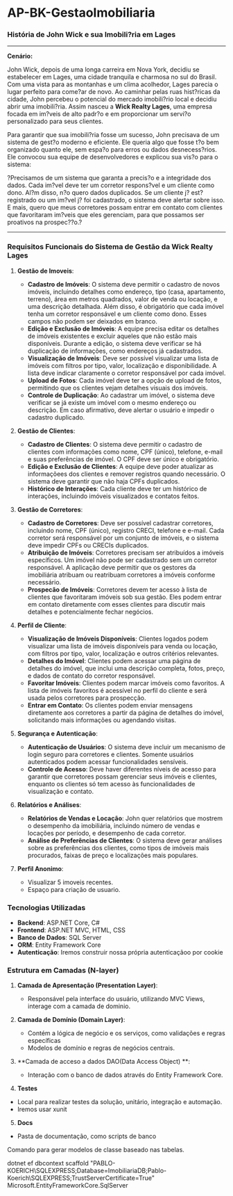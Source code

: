 # AP-BK-GestaoImobiliaria
### História de John Wick e sua Imobili?ria em Lages

---

**Cenário:**

John Wick, depois de uma longa carreira em Nova York, decidiu se estabelecer em Lages, uma cidade tranquila e charmosa no sul do Brasil. Com uma vista para as montanhas e um clima acolhedor, Lages parecia o lugar perfeito para come?ar de novo. Ao caminhar pelas ruas hist?ricas da cidade, John percebeu o potencial do mercado imobili?rio local e decidiu abrir uma imobili?ria. Assim nasceu a **Wick Realty Lages**, uma empresa focada em im?veis de alto padr?o e em proporcionar um servi?o personalizado para seus clientes.

Para garantir que sua imobili?ria fosse um sucesso, John precisava de um sistema de gest?o moderno e eficiente. Ele queria algo que fosse t?o bem organizado quanto ele, sem espa?o para erros ou dados desnecess?rios. Ele convocou sua equipe de desenvolvedores e explicou sua vis?o para o sistema:

?Precisamos de um sistema que garanta a precis?o e a integridade dos dados. Cada im?vel deve ter um corretor respons?vel e um cliente como dono. Al?m disso, n?o quero dados duplicados. Se um cliente j? est? registrado ou um im?vel j? foi cadastrado, o sistema deve alertar sobre isso. E mais, quero que meus corretores possam entrar em contato com clientes que favoritaram im?veis que eles gerenciam, para que possamos ser proativos na prospec??o.?

---

### Requisitos Funcionais do Sistema de Gestão da Wick Realty Lages

1. **Gestão de Imoveis**:
   - **Cadastro de Imóveis**: O sistema deve permitir o cadastro de novos imóveis, incluindo detalhes como endereço, tipo (casa, apartamento, terreno), área em metros quadrados, valor de venda ou locação, e uma descrição detalhada. Além disso, é obrigatório que cada imóvel tenha um corretor responsável e um cliente como dono. Esses campos não podem ser deixados em branco.
   - **Edição e Exclusão de Imóveis**: A equipe precisa editar os detalhes de imóveis existentes e excluir aqueles que não estão mais disponíveis. Durante a edição, o sistema deve verificar se há duplicação de informações, como endereços já cadastrados.
   - **Visualização de Imóveis**: Deve ser possível visualizar uma lista de imóveis com filtros por tipo, valor, localização e disponibilidade. A lista deve indicar claramente o corretor responsável por cada imóvel.
   - **Upload de Fotos**: Cada imóvel deve ter a opção de upload de fotos, permitindo que os clientes vejam detalhes visuais dos imóveis.
   - **Controle de Duplicação**: Ao cadastrar um imóvel, o sistema deve verificar se já existe um imóvel com o mesmo endereço ou descrição. Em caso afirmativo, deve alertar o usuário e impedir o cadastro duplicado.

2. **Gestão de Clientes**:
   - **Cadastro de Clientes**: O sistema deve permitir o cadastro de clientes com informações como nome, CPF (único), telefone, e-mail e suas preferências de imóvel. O CPF deve ser único e obrigatório.
   - **Edição e Exclusão de Clientes**: A equipe deve poder atualizar as informaçõees dos clientes e remover registros quando necessário. O sistema deve garantir que não haja CPFs duplicados.
   - **Histórico de Interações**: Cada cliente deve ter um histórico de interações, incluindo imóveis visualizados e contatos feitos.

3. **Gestão de Corretores**:
   - **Cadastro de Corretores**: Deve ser possível cadastrar corretores, incluindo nome, CPF (único), registro CRECI, telefone e e-mail. Cada corretor será responsável por um conjunto de imóveis, e o sistema deve impedir CPFs ou CRECIs duplicados.
   - **Atribuição de Imóveis**: Corretores precisam ser atribuídos a imóveis específicos. Um imóvel não pode ser cadastrado sem um corretor responsável. A aplicação deve permitir que os gestores da imobiliária atribuam ou reatribuam corretores a imóveis conforme necessário.
   - **Prospecão de Imóveis**: Corretores devem ter acesso à lista de clientes que favoritaram imóveis sob sua gestão. Eles podem entrar em contato diretamente com esses clientes para discutir mais detalhes e potencialmente fechar negócios.

4. **Perfil de Cliente**:
   - **Visualização de Imóveis Disponíveis**: Clientes logados podem visualizar uma lista de imóveis disponíveis para venda ou locação, com filtros por tipo, valor, localização e outros critérios relevantes.
   - **Detalhes do Imóvel**: Clientes podem acessar uma página de detalhes do imóvel, que inclui uma descrição completa, fotos, preço, e dados de contato do corretor responsável.
   - **Favoritar Imóveis**: Clientes podem marcar imóveis como favoritos. A lista de imóveis favoritos é acessível no perfil do cliente e será usada pelos corretores para prospecção.
   - **Entrar em Contato**: Os clientes podem enviar mensagens diretamente aos corretores a partir da página de detalhes do imóvel, solicitando mais informações ou agendando visitas.

5. **Segurança e Autenticação**:
   - **Autenticação de Usuários**: O sistema deve incluir um mecanismo de login seguro para corretores e clientes. Somente usuários autenticados podem acessar funcionalidades sensíveis.
   - **Controle de Acesso**: Deve haver diferentes níveis de acesso para garantir que corretores possam gerenciar seus imóveis e clientes, enquanto os clientes só tem acesso às funcionalidades de visualização e contato.

6. **Relatórios e Análises**:
   - **Relatórios de Vendas e Locação**: John quer relatórios que mostrem o desempenho da imobiliária, incluindo número de vendas e locações por período, e desempenho de cada corretor.
   - **Análise de Preferências de Clientes**: O sistema deve gerar análises sobre as preferências dos clientes, como tipos de imóveis mais procurados, faixas de preço e localizações mais populares.

7. **Perfil Anonimo**:

   - Visualizar 5 imoveis recentes.
   - Espaço para criação de usuario.

### Tecnologias Utilizadas
- **Backend**: ASP.NET Core, C#
- **Frontend**: ASP.NET MVC, HTML, CSS
- **Banco de Dados**: SQL Server
- **ORM**: Entity Framework Core
- **Autenticação**: Iremos construir nossa própria autenticaçãoo por cookie

### Estrutura em Camadas (N-layer)
1. **Camada de Apresentação (Presentation Layer)**:
   - Responsável pela interface do usuário, utilizando  MVC Views, interage com a camada de dominio.
   
2. **Camada de Domínio (Domain Layer)**:

   - Contém a lógica de negócio e os serviços, como validações e regras específicas
   - Modelos de domínio e regras de negócios centrais.

3. **Camada de acceso a dados DAO(Data Access Object) **:
   - Interação com o banco de dados através do Entity Framework Core.
	
4. **Testes**
   
  - Local para realizar testes da solução, unitário, integração e automação.
  - Iremos usar xunit 

5. **Docs**

  - Pasta de documentação, como scripts de banco

Comando para gerar modelos de classe baseado nas tabelas.

  dotnet ef dbcontext scaffold "PABLO-KOERICH\SQLEXPRESS;Database=ImobiliariaDB;Pablo-Koerich\SQLEXPRESS;TrustServerCertificate=True" Microsoft.EntityFrameworkCore.SqlServer 
